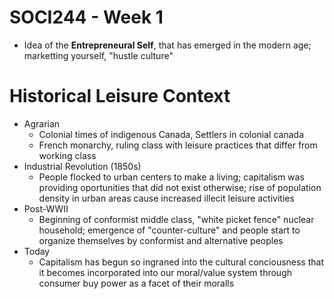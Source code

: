 # SOCI244 - Week 1

- Idea of the **Entrepreneural Self**, that has emerged in the modern age; marketting yourself, "hustle culture"

# Historical Leisure Context
- Agrarian
	- Colonial times of indigenous Canada, Settlers in colonial canada
	- French monarchy, ruling class with leisure practices that differ from working class
- Industrial Revolution (1850s)
	- People flocked to urban centers to make a living; capitalism was providing oportunities that did not exist otherwise; rise of population density in urban areas cause increased illecit leisure activities
- Post-WWII
	- Beginning of conformist middle class, "white picket fence" nuclear household; emergence of "counter-culture" and people start to organize themselves by conformist and alternative peoples
- Today
	- Capitalism has begun so ingraned into the cultural conciousness that it becomes incorporated into our moral/value system through consumer buy power as a facet of their moralls